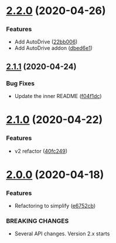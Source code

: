 # [2.2.0](https://github.com/adrenak/tork/compare/v2.1.1...v2.2.0) (2020-04-26)


### Features

* Add AutoDrive ([22bb006](https://github.com/adrenak/tork/commit/22bb0061a6fad454f9823e947fe46e69f384ad93))
* Add AutoDrive addon ([dbed6e1](https://github.com/adrenak/tork/commit/dbed6e171d6dafb909dce9f7ed157141a36768fe))

## [2.1.1](https://github.com/adrenak/tork/compare/v2.1.0...v2.1.1) (2020-04-24)


### Bug Fixes

* Update the inner README ([f04f1dc](https://github.com/adrenak/tork/commit/f04f1dc2bc0593fe8b024ce5094c299feb008f58))

# [2.1.0](https://github.com/adrenak/tork/compare/v2.0.0...v2.1.0) (2020-04-22)


### Features

* v2 refactor ([40fc249](https://github.com/adrenak/tork/commit/40fc249d34c04aabfba4396219b03a301bdcf028))

# [2.0.0](https://github.com/adrenak/Tork/compare/v1.0.0...v2.0.0) (2020-04-18)


### Features

* Refactoring to simplify ([e6752cb](https://github.com/adrenak/Tork/commit/e6752cb86df676ba904b16153b02bb15f0f60b2b))


### BREAKING CHANGES

* Several API changes. Version 2.x starts
